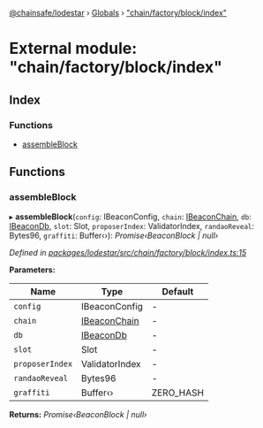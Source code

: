 [@chainsafe/lodestar](../README.md) › [Globals](../globals.md) › ["chain/factory/block/index"](_chain_factory_block_index_.md)

# External module: "chain/factory/block/index"

## Index

### Functions

* [assembleBlock](_chain_factory_block_index_.md#assembleblock)

## Functions

###  assembleBlock

▸ **assembleBlock**(`config`: IBeaconConfig, `chain`: [IBeaconChain](../interfaces/_chain_interface_.ibeaconchain.md), `db`: [IBeaconDb](../interfaces/_db_api_beacon_interface_.ibeacondb.md), `slot`: Slot, `proposerIndex`: ValidatorIndex, `randaoReveal`: Bytes96, `graffiti`: Buffer‹›): *Promise‹BeaconBlock | null›*

*Defined in [packages/lodestar/src/chain/factory/block/index.ts:15](https://github.com/ChainSafe/lodestar/blob/2c3cae9/packages/lodestar/src/chain/factory/block/index.ts#L15)*

**Parameters:**

Name | Type | Default |
------ | ------ | ------ |
`config` | IBeaconConfig | - |
`chain` | [IBeaconChain](../interfaces/_chain_interface_.ibeaconchain.md) | - |
`db` | [IBeaconDb](../interfaces/_db_api_beacon_interface_.ibeacondb.md) | - |
`slot` | Slot | - |
`proposerIndex` | ValidatorIndex | - |
`randaoReveal` | Bytes96 | - |
`graffiti` | Buffer‹› | ZERO_HASH |

**Returns:** *Promise‹BeaconBlock | null›*
